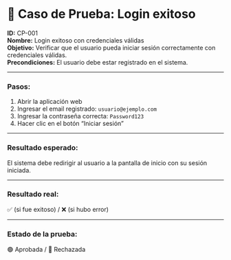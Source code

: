 # 🧪 Caso de Prueba: Login exitoso

**ID:** CP-001  
**Nombre:** Login exitoso con credenciales válidas  
**Objetivo:** Verificar que el usuario pueda iniciar sesión correctamente con credenciales válidas.  
**Precondiciones:** El usuario debe estar registrado en el sistema.

---

### Pasos:

1. Abrir la aplicación web
2. Ingresar el email registrado: `usuario@ejemplo.com`
3. Ingresar la contraseña correcta: `Password123`
4. Hacer clic en el botón “Iniciar sesión”

---

### Resultado esperado:
El sistema debe redirigir al usuario a la pantalla de inicio con su sesión iniciada.

---

### Resultado real:
✅ (si fue exitoso) / ❌ (si hubo error)

---

### Estado de la prueba:
🟢 Aprobada / 🔴 Rechazada
